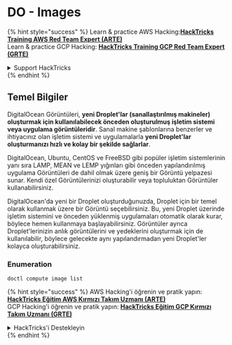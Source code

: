 # DO - Images

{% hint style="success" %}
Learn & practice AWS Hacking:<img src="../../../.gitbook/assets/image (1).png" alt="" data-size="line">[**HackTricks Training AWS Red Team Expert (ARTE)**](https://training.hacktricks.xyz/courses/arte)<img src="../../../.gitbook/assets/image (1).png" alt="" data-size="line">\
Learn & practice GCP Hacking: <img src="../../../.gitbook/assets/image (2).png" alt="" data-size="line">[**HackTricks Training GCP Red Team Expert (GRTE)**<img src="../../../.gitbook/assets/image (2).png" alt="" data-size="line">](https://training.hacktricks.xyz/courses/grte)

<details>

<summary>Support HackTricks</summary>

* Check the [**subscription plans**](https://github.com/sponsors/carlospolop)!
* **Join the** 💬 [**Discord group**](https://discord.gg/hRep4RUj7f) or the [**telegram group**](https://t.me/peass) or **follow** us on **Twitter** 🐦 [**@hacktricks\_live**](https://twitter.com/hacktricks\_live)**.**
* **Share hacking tricks by submitting PRs to the** [**HackTricks**](https://github.com/carlospolop/hacktricks) and [**HackTricks Cloud**](https://github.com/carlospolop/hacktricks-cloud) github repos.

</details>
{% endhint %}

## Temel Bilgiler

DigitalOcean Görüntüleri, **yeni Droplet'lar (sanallaştırılmış makineler) oluşturmak için kullanılabilecek önceden oluşturulmuş işletim sistemi veya uygulama görüntüleridir**. Sanal makine şablonlarına benzerler ve ihtiyacınız olan işletim sistemi ve uygulamalarla **yeni Droplet'lar oluşturmanızı hızlı ve kolay bir şekilde sağlarlar**.

DigitalOcean, Ubuntu, CentOS ve FreeBSD gibi popüler işletim sistemlerinin yanı sıra LAMP, MEAN ve LEMP yığınları gibi önceden yapılandırılmış uygulama Görüntüleri de dahil olmak üzere geniş bir Görüntü yelpazesi sunar. Kendi özel Görüntülerinizi oluşturabilir veya topluluktan Görüntüler kullanabilirsiniz.

DigitalOcean'da yeni bir Droplet oluşturduğunuzda, Droplet için bir temel olarak kullanmak üzere bir Görüntü seçebilirsiniz. Bu, yeni Droplet üzerinde işletim sistemini ve önceden yüklenmiş uygulamaları otomatik olarak kurar, böylece hemen kullanmaya başlayabilirsiniz. Görüntüler ayrıca Droplet'lerinizin anlık görüntülerini ve yedeklerini oluşturmak için de kullanılabilir, böylece gelecekte aynı yapılandırmadan yeni Droplet'ler kolayca oluşturabilirsiniz.

### Enumeration
```
doctl compute image list
```
{% hint style="success" %}
AWS Hacking'i öğrenin ve pratik yapın:<img src="../../../.gitbook/assets/image (1).png" alt="" data-size="line">[**HackTricks Eğitim AWS Kırmızı Takım Uzmanı (ARTE)**](https://training.hacktricks.xyz/courses/arte)<img src="../../../.gitbook/assets/image (1).png" alt="" data-size="line">\
GCP Hacking'i öğrenin ve pratik yapın: <img src="../../../.gitbook/assets/image (2).png" alt="" data-size="line">[**HackTricks Eğitim GCP Kırmızı Takım Uzmanı (GRTE)**<img src="../../../.gitbook/assets/image (2).png" alt="" data-size="line">](https://training.hacktricks.xyz/courses/grte)

<details>

<summary>HackTricks'i Destekleyin</summary>

* [**abonelik planlarını**](https://github.com/sponsors/carlospolop) kontrol edin!
* **💬 [**Discord grubuna**](https://discord.gg/hRep4RUj7f) veya [**telegram grubuna**](https://t.me/peass) katılın ya da **Twitter'da** 🐦 [**@hacktricks\_live**](https://twitter.com/hacktricks\_live)**'i takip edin.**
* **Hacking ipuçlarını paylaşmak için** [**HackTricks**](https://github.com/carlospolop/hacktricks) ve [**HackTricks Cloud**](https://github.com/carlospolop/hacktricks-cloud) github reposuna PR gönderin.

</details>
{% endhint %}
